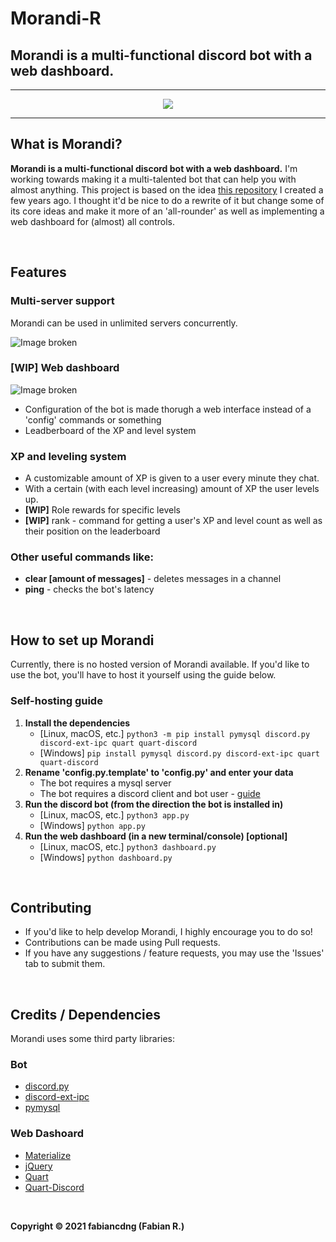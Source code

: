 # Morandi-R
## Morandi is a multi-functional discord bot with a web dashboard.

---

<p align="center"><img src="https://cdn.discordapp.com/avatars/584108228523065387/f762ac9bbf11dcaa6a1db8b5c6fc358d.png?size=256"></p>

---

## What is Morandi?
**Morandi is a multi-functional discord bot with a web dashboard.**
I'm working towards making it a multi-talented bot that can help you with almost anything.
This project is based on the idea [this repository](https://github.com/fabiancdng/Morandi) I created a few years ago. I thought it'd be nice to do a rewrite of it but change some of its core ideas and make it more of an 'all-rounder' as well as implementing a web dashboard for (almost) all controls.

<br>

## Features
### Multi-server support
Morandi can be used in unlimited servers concurrently.

![Image broken](https://github.com/fabiancdng/Morandi-R/blob/master/assets/guild-dashboard.png?raw=true)

### **[WIP]** Web dashboard

![Image broken](https://github.com/fabiancdng/Morandi-R/blob/master/assets/dashboard.png?raw=true)

* Configuration of the bot is made thorugh a web interface instead of a 'config' commands or something
* Leadberboard of the XP and level system

### XP and leveling system
* A customizable amount of XP is given to a user every minute they chat.
* With a certain (with each level increasing) amount of XP the user levels up.
* **[WIP]** Role rewards for specific levels
* **[WIP]** rank - command for getting a user's XP and level count as well as their position on the leaderboard
### Other useful commands like:
* **clear [amount of messages]** - deletes messages in a channel
* **ping** - checks the bot's latency

<br>

## How to set up Morandi
Currently, there is no hosted version of Morandi available. If you'd like to use the bot, you'll have to host it yourself using the guide below.
### Self-hosting guide
1. **Install the dependencies**
    + [Linux, macOS, etc.] ```python3 -m pip install pymysql discord.py discord-ext-ipc quart quart-discord```
    + [Windows] ```pip install pymysql discord.py discord-ext-ipc quart quart-discord```
2. **Rename 'config.py.template' to 'config.py' and enter your data**
    + The bot requires a mysql server
    + The bot requires a discord client and bot user - [guide](https://discordpy.readthedocs.io/en/latest/discord.html)
3. **Run the discord bot (from the direction the bot is installed in)**
    + [Linux, macOS, etc.] ```python3 app.py```
    + [Windows] ```python app.py```
4. **Run the web dashboard (in a new terminal/console) [optional]**
    + [Linux, macOS, etc.] ```python3 dashboard.py```
    + [Windows] ```python dashboard.py```

<br>

## Contributing
* If you'd like to help develop Morandi, I highly encourage you to do so!
* Contributions can be made using Pull requests.
* If you have any suggestions / feature requests, you may use the 'Issues' tab to submit them.

<br>

## Credits / Dependencies
Morandi uses some third party libraries:  
### Bot
* [discord.py](https://github.com/Rapptz/discord.py)
* [discord-ext-ipc](https://github.com/Ext-Creators/discord-ext-ipc)
* [pymysql](https://github.com/PyMySQL/PyMySQL)
### Web Dashoard
* [Materialize](https://materializecss.com/)
* [jQuery](https://jquery.com/)
* [Quart](https://github.com/xutaoding/quart)
* [Quart-Discord](https://github.com/jnawk/Quart-Discord)

<br>

**Copyright © 2021 fabiancdng (Fabian R.)**
  